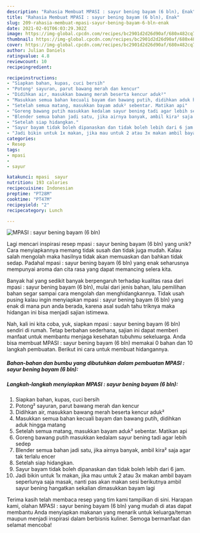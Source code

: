 ```yaml
---
description: "Rahasia Membuat MPASI : sayur bening bayam (6 bln), Enak"
title: "Rahasia Membuat MPASI : sayur bening bayam (6 bln), Enak"
slug: 209-rahasia-membuat-mpasi-sayur-bening-bayam-6-bln-enak
date: 2021-02-01T06:03:29.302Z
image: https://img-global.cpcdn.com/recipes/bc2901d2d26d90af/680x482cq70/mpasi-sayur-bening-bayam-6-bln-foto-resep-utama.jpg
thumbnail: https://img-global.cpcdn.com/recipes/bc2901d2d26d90af/680x482cq70/mpasi-sayur-bening-bayam-6-bln-foto-resep-utama.jpg
cover: https://img-global.cpcdn.com/recipes/bc2901d2d26d90af/680x482cq70/mpasi-sayur-bening-bayam-6-bln-foto-resep-utama.jpg
author: Julian Daniels
ratingvalue: 4.8
reviewcount: 10
recipeingredient:

recipeinstructions:
- "Siapkan bahan, kupas, cuci bersih"
- "Potong² sayuran, parut bawang merah dan kencur"
- "Didihkan air, masukkan bawang merah beserta kencur aduk²"
- "Masukkan semua bahan kecuali bayam dan bawang putih, didihkan aduk hingga matang"
- "Setelah semua matang, masukkan bayam aduk² sebentar. Matikan api"
- "Goreng bawang putih masukkan kedalam sayur bening tadi agar lebih sedep"
- "Blender semua bahan jadi satu, jika airnya banyak, ambil kira² saja agar tak terlalu encer"
- "Setelah siap hidangkan."
- "Sayur bayam tidak boleh dipanaskan dan tidak boleh lebih dari 6 jam."
- "Jadi bikin untuk 1x makan, jika mau untuk 2 atau 3x makan ambil bayam seperlunya saja masak, nanti pas akan makan sesi berikutnya ambil sayur bening hangatkan sekalian dimasukkan bayam lagi"
categories:
- Resep
tags:
- mpasi
- 
- sayur

katakunci: mpasi  sayur 
nutrition: 193 calories
recipecuisine: Indonesian
preptime: "PT28M"
cooktime: "PT47M"
recipeyield: "2"
recipecategory: Lunch

---
```



![MPASI : sayur bening bayam (6 bln)](https://img-global.cpcdn.com/recipes/bc2901d2d26d90af/680x482cq70/mpasi-sayur-bening-bayam-6-bln-foto-resep-utama.jpg)

Lagi mencari inspirasi resep mpasi : sayur bening bayam (6 bln) yang unik? Cara menyiapkannya memang tidak susah dan tidak juga mudah. Kalau salah mengolah maka hasilnya tidak akan memuaskan dan bahkan tidak sedap. Padahal mpasi : sayur bening bayam (6 bln) yang enak seharusnya mempunyai aroma dan cita rasa yang dapat memancing selera kita.



Banyak hal yang sedikit banyak berpengaruh terhadap kualitas rasa dari mpasi : sayur bening bayam (6 bln), mulai dari jenis bahan, lalu pemilihan bahan segar sampai cara mengolah dan menghidangkannya. Tidak usah pusing kalau ingin menyiapkan mpasi : sayur bening bayam (6 bln) yang enak di mana pun anda berada, karena asal sudah tahu triknya maka hidangan ini bisa menjadi sajian istimewa.


Nah, kali ini kita coba, yuk, siapkan mpasi : sayur bening bayam (6 bln) sendiri di rumah. Tetap berbahan sederhana, sajian ini dapat memberi manfaat untuk membantu menjaga kesehatan tubuhmu sekeluarga. Anda bisa membuat MPASI : sayur bening bayam (6 bln) memakai 0 bahan dan 10 langkah pembuatan. Berikut ini cara untuk membuat hidangannya.

<!--inarticleads1-->

##### Bahan-bahan dan bumbu yang dibutuhkan dalam pembuatan MPASI : sayur bening bayam (6 bln):





<!--inarticleads2-->

##### Langkah-langkah menyiapkan MPASI : sayur bening bayam (6 bln):

1. Siapkan bahan, kupas, cuci bersih
1. Potong² sayuran, parut bawang merah dan kencur
1. Didihkan air, masukkan bawang merah beserta kencur aduk²
1. Masukkan semua bahan kecuali bayam dan bawang putih, didihkan aduk hingga matang
1. Setelah semua matang, masukkan bayam aduk² sebentar. Matikan api
1. Goreng bawang putih masukkan kedalam sayur bening tadi agar lebih sedep
1. Blender semua bahan jadi satu, jika airnya banyak, ambil kira² saja agar tak terlalu encer
1. Setelah siap hidangkan.
1. Sayur bayam tidak boleh dipanaskan dan tidak boleh lebih dari 6 jam.
1. Jadi bikin untuk 1x makan, jika mau untuk 2 atau 3x makan ambil bayam seperlunya saja masak, nanti pas akan makan sesi berikutnya ambil sayur bening hangatkan sekalian dimasukkan bayam lagi




Terima kasih telah membaca resep yang tim kami tampilkan di sini. Harapan kami, olahan MPASI : sayur bening bayam (6 bln) yang mudah di atas dapat membantu Anda menyiapkan makanan yang menarik untuk keluarga/teman maupun menjadi inspirasi dalam berbisnis kuliner. Semoga bermanfaat dan selamat mencoba!
